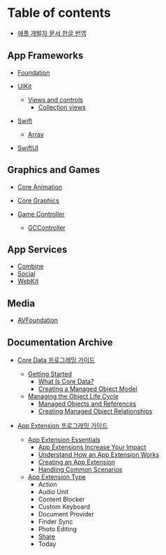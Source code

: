 # Table of contents

* [애플 개발자 문서 한글 번역](README.md)

## App Frameworks

* [Foundation](app-frameworks/foundation/README.md)
 
* [UIKit](app-frameworks/uikit/README.md)
  - [Views and controls](app-frameworks/uikit/views-and-controls/README.md)
    - [Collection views](app-frameworks/uikit/views-and-controls/collection-views/README.md)
* [Swift](app-frameworks/swift/README.md)
	* [Array](app-frameworks/swift/array.md)
  
* [SwiftUI](app-frameworks/swiftui/README.md)
  

## Graphics and Games

* [Core Animation](graphics-and-games/core-animation/README.md)
  
* [Core Graphics](graphics-and-games/core-graphics/README.md)
* [Game Controller](graphics-and-games/game-controller/README.md)
	* [GCController](graphics-and-games/game-controller/gccontroller.md)  
  

## App Services

* [Combine](app-services/combine.md)
* [Social](app-services/social/README.md)
* [WebKit](app-services/webkit/README.md)
## Media

* [AVFoundation](media/avfoundation/README.md)

## Documentation Archive

- [Core Data 프로그래밍 가이드](documentation-archive/core-data-programming-guide/README.md)
    - [Getting Started](documentation-archive/core-data-programming-guide/what-is-core-data.md)
        - [What Is Core Data?](documentation-archive/core-data-programming-guide/what-is-core-data.md)
        - [Creating a Managed Object Model](documentation-archive/core-data-programming-guide/creating-a-managed-object-model.md)
    - [Managing the Object Life Cycle](documentation-archive/core-data-programming-guide/managed-objects-and-references.md)
	    - [Managed Objects and References](documentation-archive/core-data-programming-guide/managed-objects-and-references.md)
	    - [Creating Managed Object Relationships](documentation-archive/core-data-programming-guide/creating-managed-object-relationships.md)
	
- [App Extension 프로그래밍 가이드](documentation-archive/app-extension-programming-guide/README.md)
	- [App Extension Essentials](documentation-archive/app-extension-programming-guide/app-extensions-increase-your-impact.md)
		- [App Extensions Increase Your Impact](documentation-archive/app-extension-programming-guide/app-extensions-increase-your-impact.md)
		- [Understand How an App Extension Works](documentation-archive/app-extension-programming-guide/understand-how-an-app-extension-works.md)
		- [Creating an App Extension](documentation-archive/app-extension-programming-guide/creating-an-app-extension.md)
		- [Handling Common Scenarios](documentation-archive/app-extension-programming-guide/handling-common-scenarios.md)
	- [App Extension Type](documentation-archive/app-extension-programming-guide/share.md)
		- Action
		- Audio Unit
		- Content Blocker
		- Custom Keyboard
		- Document Provider
		- Finder Sync
		- Photo Editing
		- [Share](documentation-archive/app-extension-programming-guide/share.md)
		- Today